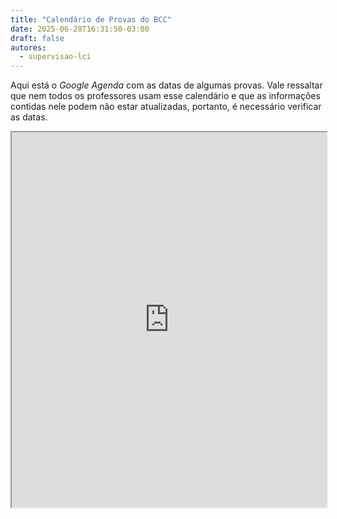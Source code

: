 ```yaml
---
title: "Calendário de Provas do BCC"
date: 2025-06-28T16:31:50-03:00
draft: false
autores:
  - supervisao-lci
---
```


Aqui está o *Google Agenda* com as datas de algumas provas. Vale ressaltar que nem todos os professores usam esse calendário e que as informações contidas nele podem não estar atualizadas, portanto, é necessário verificar as datas.

<iframe src="https://calendar.google.com/calendar/embed?src=dcc.ufrj.br_06kl7h63fu2gpqegpnhd9je1o8%40group.calendar.google.com&amp;ctz=America/Sao_Paulo" width="100%" height="600" scrolling="no"></iframe>

